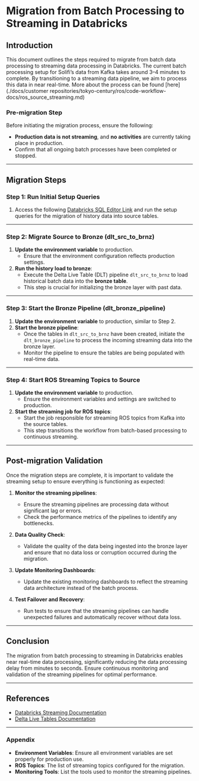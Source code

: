 # Migration from Batch Processing to Streaming in Databricks

## Introduction

This document outlines the steps required to migrate from batch data processing to streaming data processing in Databricks. The current batch processing setup for Solifi’s data from Kafka takes around 3–4 minutes to complete. By transitioning to a streaming data pipeline, we aim to process this data in near real-time. More about the process can be found [here](./docs/customer repositories/tokyo-century/ros/code-workflow-docs/ros_source_streaming.md)


### Pre-migration Step

Before initiating the migration process, ensure the following:
- **Production data is not streaming**, and **no activities** are currently taking place in production.
- Confirm that all ongoing batch processes have been completed or stopped.

---

## Migration Steps

### Step 1: Run Initial Setup Queries

1. Access the following [Databricks SQL Editor Link](https://dbc-cb7ebf60-fb25.cloud.databricks.com/sql/editor/0f7a7e7c-6913-4887-93cf-e01d92a22f1b?o=6184472344017424) and run the setup queries for the migration of history data into source tables.

---

### Step 2: Migrate Source to Bronze (dlt_src_to_brnz)

1. **Update the environment variable** to production.
   - Ensure that the environment configuration reflects production settings.
2. **Run the history load to bronze**:
   - Execute the Delta Live Table (DLT) pipeline `dlt_src_to_brnz` to load historical batch data into the **bronze table**.
   - This step is crucial for initializing the bronze layer with past data.

---

### Step 3: Start the Bronze Pipeline (dlt_bronze_pipeline)

1. **Update the environment variable** to production, similar to Step 2.
2. **Start the bronze pipeline**:
   - Once the tables in `dlt_src_to_brnz` have been created, initiate the `dlt_bronze_pipeline` to process the incoming streaming data into the bronze layer.
   - Monitor the pipeline to ensure the tables are being populated with real-time data.

---

### Step 4: Start ROS Streaming Topics to Source

1. **Update the environment variable** to production.
   - Ensure the environment variables and settings are switched to production.
2. **Start the streaming job for ROS topics**:
   - Start the job responsible for streaming ROS topics from Kafka into the source tables.
   - This step transitions the workflow from batch-based processing to continuous streaming.

---

## Post-migration Validation

Once the migration steps are complete, it is important to validate the streaming setup to ensure everything is functioning as expected:

1. **Monitor the streaming pipelines**:
   - Ensure the streaming pipelines are processing data without significant lag or errors.
   - Check the performance metrics of the pipelines to identify any bottlenecks.
   
2. **Data Quality Check**:
   - Validate the quality of the data being ingested into the bronze layer and ensure that no data loss or corruption occurred during the migration.
   
3. **Update Monitoring Dashboards**:
   - Update the existing monitoring dashboards to reflect the streaming data architecture instead of the batch process.
   
4. **Test Failover and Recovery**:
   - Run tests to ensure that the streaming pipelines can handle unexpected failures and automatically recover without data loss.

---

## Conclusion

The migration from batch processing to streaming in Databricks enables near real-time data processing, significantly reducing the data processing delay from minutes to seconds. Ensure continuous monitoring and validation of the streaming pipelines for optimal performance.

---

## References

- [Databricks Streaming Documentation](https://docs.databricks.com/spark/latest/structured-streaming/index.html)
- [Delta Live Tables Documentation](https://docs.databricks.com/workflows/delta-live-tables/index.html)

---

### Appendix

- **Environment Variables**: Ensure all environment variables are set properly for production use.
- **ROS Topics**: The list of streaming topics configured for the migration.
- **Monitoring Tools**: List the tools used to monitor the streaming pipelines.
